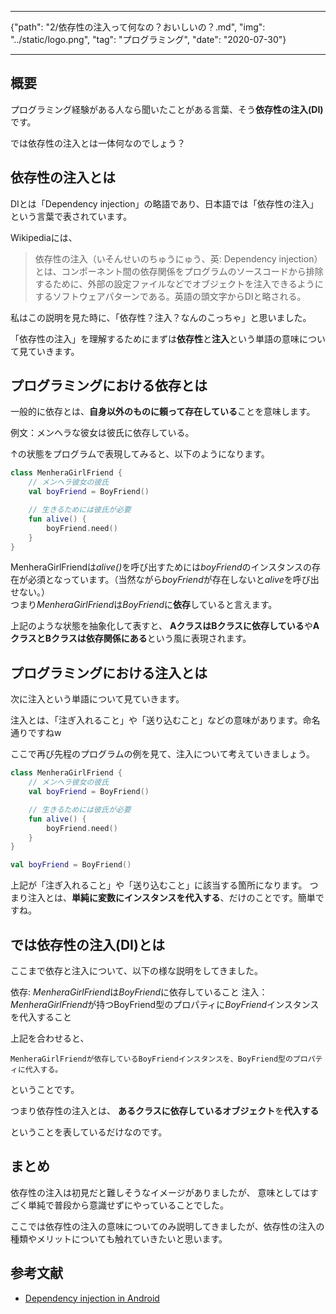 *****
{"path": "2/依存性の注入って何なの？おいしいの？.md", "img": "../static/logo.png", "tag": "プログラミング", "date": "2020-07-30"}
*****

## 概要

プログラミング経験がある人なら聞いたことがある言葉、そう<b>依存性の注入(DI)</b>です。

では依存性の注入とは一体何なのでしょう？

## 依存性の注入とは
DIとは「Dependency injection」の略語であり、日本語では「依存性の注入」という言葉で表されています。

Wikipediaには、

> 依存性の注入（いそんせいのちゅうにゅう、英: Dependency injection）とは、コンポーネント間の依存関係をプログラムのソースコードから排除するために、外部の設定ファイルなどでオブジェクトを注入できるようにするソフトウェアパターンである。英語の頭文字からDIと略される。

私はこの説明を見た時に、「依存性？注入？なんのこっちゃ」と思いました。

「依存性の注入」を理解するためにまずは<b>依存性</b>と<b>注入</b>という単語の意味について見ていきます。

## プログラミングにおける依存とは
一般的に依存とは、<b>自身以外のものに頼って存在している</b>ことを意味します。

例文：メンヘラな彼女は彼氏に依存している。

↑の状態をプログラムで表現してみると、以下のようになります。

```Kotlin
class MenheraGirlFriend {
    // メンヘラ彼女の彼氏
    val boyFriend = BoyFriend()

    // 生きるためには彼氏が必要
    fun alive() {
        boyFriend.need()
    }
}
```

MenheraGirlFriendは<i>alive()</i>を呼び出すためには<i>boyFriend</i>のインスタンスの存在が必須となっています。（当然ながら<i>boyFriend</i>が存在しないと<i>alive</i>を呼び出せない。）<br>
つまり<i>MenheraGirlFriend</i>は<i>BoyFriend</i>に<b>依存</b>していると言えます。

上記のような状態を抽象化して表すと、
<b>AクラスはBクラスに依存している</b>や<b>AクラスとBクラスは依存関係にある</b>という風に表現されます。

## プログラミングにおける注入とは
次に注入という単語について見ていきます。

注入とは、「注ぎ入れること」や「送り込むこと」などの意味があります。命名通りですねw

ここで再び先程のプログラムの例を見て、注入について考えていきましょう。

```Kotlin
class MenheraGirlFriend {
    // メンヘラ彼女の彼氏
    val boyFriend = BoyFriend()

    // 生きるためには彼氏が必要
    fun alive() {
        boyFriend.need()
    }
}
```

```Kotlin
val boyFriend = BoyFriend()
```
上記が「注ぎ入れること」や「送り込むこと」に該当する箇所になります。
つまり注入とは、<b>単純に変数にインスタンスを代入する</b>、だけのことです。簡単ですね。

## では依存性の注入(DI)とは
ここまで依存と注入について、以下の様な説明をしてきました。

依存: <i>MenheraGirlFriend</i>は<i>BoyFriend</i>に依存していること
注入：<i>MenheraGirlFriend</i>が持つBoyFriend型のプロパティに<i>BoyFriend</i>インスタンスを代入すること

上記を合わせると、
```
MenheraGirlFriendが依存しているBoyFriendインスタンスを、BoyFriend型のプロパティに代入する。
```
ということです。

つまり依存性の注入とは、
<b>あるクラスに依存しているオブジェクト</b>を<b>代入する</b>

ということを表しているだけなのです。

## まとめ
依存性の注入は初見だと難しそうなイメージがありましたが、
意味としてはすごく単純で普段から意識せずにやっていることでした。

ここでは依存性の注入の意味についてのみ説明してきましたが、依存性の注入の種類やメリットについても触れていきたいと思います。

## 参考文献
- [Dependency injection in Android](https://developer.android.com/training/dependency-injection)
